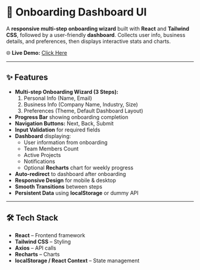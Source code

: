# 🚀 Onboarding Dashboard UI

A **responsive multi-step onboarding wizard** built with **React** and **Tailwind CSS**, followed by a user-friendly **dashboard**. Collects user info, business details, and preferences, then displays interactive stats and charts.  

🌐 **Live Demo:** [Click Here](https://kavu-13.github.io/Onboarding-Dashboard-UI/)

---

## ✨ Features

- **Multi-step Onboarding Wizard (3 Steps):**
  1. Personal Info (Name, Email)
  2. Business Info (Company Name, Industry, Size)
  3. Preferences (Theme, Default Dashboard Layout)
- **Progress Bar** showing onboarding completion
- **Navigation Buttons:** Next, Back, Submit
- **Input Validation** for required fields
- **Dashboard** displaying:
  - User information from onboarding
  - Team Members Count
  - Active Projects
  - Notifications
  - Optional **Recharts** chart for weekly progress
- **Auto-redirect** to dashboard after onboarding
- **Responsive Design** for mobile & desktop
- **Smooth Transitions** between steps
- **Persistent Data** using **localStorage** or dummy API

---

## 🛠️ Tech Stack

- **React** – Frontend framework  
- **Tailwind CSS** – Styling  
- **Axios** – API calls  
- **Recharts** – Charts
- **localStorage / React Context** – State management  

